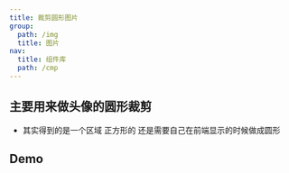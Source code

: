 ```yaml
---
title: 裁剪圆形图片
group:
  path: /img
  title: 图片
nav:
  title: 组件库
  path: /cmp
---
```


## 主要用来做头像的圆形裁剪 
* 其实得到的是一个区域 正方形的 还是需要自己在前端显示的时候做成圆形


## Demo

<code src="./demo.tsx" />

<API src="./crop.tsx"></API>
